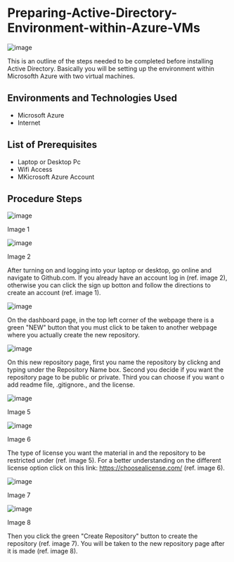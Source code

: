 # Preparing-Active-Directory-Environment-within-Azure-VMs
![image](https://github.com/user-attachments/assets/e4f41676-9505-49cf-82a1-c1ad2d5cf390)



This is an outline of the steps needed to be completed before installing Active Directory. Basically you will be setting up the environment within Microsofth Azure with two virtual machines.<br />


<h2>Environments and Technologies Used</h2>

- Microsoft Azure
- Internet 

<h2>List of Prerequisites</h2>

- Laptop or Desktop Pc                                                                                                                                 
- Wifi Access
- MKicrosoft Azure Account

<h2>Procedure Steps</h2>


![image](https://github.com/user-attachments/assets/0b0fbb28-389f-4e9f-9818-27f888a2b9b4)

<p>Image 1
</p>

![image](https://github.com/user-attachments/assets/d16e6242-23b8-49ff-b9c4-ea6c12eb4c4d)

<p>Image 2
</p>

After turning on and logging into your laptop or desktop, go online and navigate to Github.com. If you already have an account log in (ref. image 2), otherwise you can click the sign up botton and follow the directions to create an account (ref. image 1).


![image](https://github.com/user-attachments/assets/7ad3966a-1c95-46c7-b17a-e115f25d61da)


On the dashboard page, in the top left corner of the webpage there is a green "NEW" button that you must click to be taken to another webpage where you actually create the new repository.


![image](https://github.com/user-attachments/assets/2ea9ac3a-5f9a-4ad1-95c8-a57b5965c215)


On this new repository page, first you name the repository by clickng and typing under the Repository Name box. 
  Second you decide if you want the repository page to be public or private.
  Third you can choose if you want o add readme file, .gitignore., and the license.


![image](https://github.com/user-attachments/assets/fca92535-0058-454c-9761-cdaac486d652)

<p>Image 5
</p>

![image](https://github.com/user-attachments/assets/fc151d57-5615-4cba-abfa-42a68cf720b2)

<p>Image 6
</p>

The type of license you want the material in and the repository to be restricted under (ref. image 5). For a better understanding  on the different license option click on this link:
  https://choosealicense.com/ (ref. image 6). 


![image](https://github.com/user-attachments/assets/47bb07cf-5173-4653-a0a0-9b63c310538f)

<p>Image 7
</p>

![image](https://github.com/user-attachments/assets/cc551a57-1f0c-4dfd-8a19-3d3c1f5455d3)

<p>Image 8
</p>

Then you click the green "Create Repository" button to create the repository (ref. image 7). You will be taken to the new repository page after it is made (ref. image 8).
